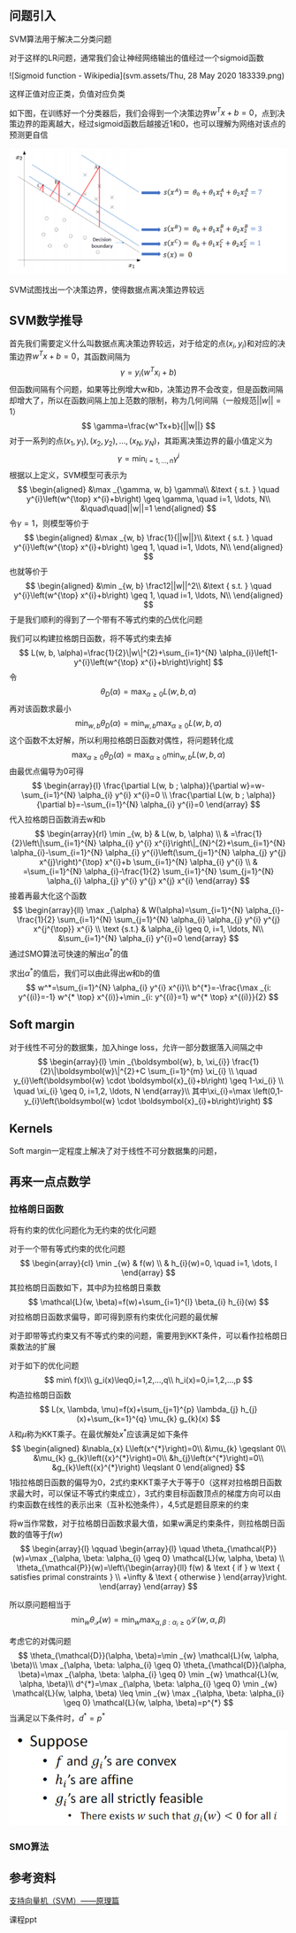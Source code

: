 ## 问题引入

SVM算法用于解决二分类问题

对于这样的LR问题，通常我们会让神经网络输出的值经过一个sigmoid函数

![Sigmoid function - Wikipedia](svm.assets/Thu, 28 May 2020 183339.png)

这样正值对应正类，负值对应负类



如下图，在训练好一个分类器后，我们会得到一个决策边界$w^Tx+b=0$，点到决策边界的距离越大，经过sigmoid函数后越接近1和0，也可以理解为网络对该点的预测更自信

![image-20200528183459127](svm.assets/image-20200528183459127.png)



SVM试图找出一个决策边界，使得数据点离决策边界较远

## SVM数学推导

首先我们需要定义什么叫数据点离决策边界较远，对于给定的点$(x_i,y_i)$和对应的决策边界$w^Tx+b=0$，其函数间隔为
$$
\gamma=y_i(w^Tx_i+b)
$$
但函数间隔有个问题，如果等比例增大w和b，决策边界不会改变，但是函数间隔却增大了，所以在函数间隔上加上范数的限制，称为几何间隔（一般规范$||w||=1$）
$$
\gamma=\frac{w^Tx+b}{||w||}
$$
对于一系列的点$(x_1,y_1),(x_2,y_2),...,(x_N,y_N)$，其距离决策边界的最小值定义为
$$
\gamma=\min _{i=1, \ldots, n} \gamma^{i}
$$
根据以上定义，SVM模型可表示为
$$
\begin{aligned}
&\max _{\gamma, w, b} \gamma\\
&\text { s.t. } \quad y^{i}\left(w^{\top} x^{i}+b\right) \geq \gamma, \quad i=1, \ldots, N\\
&\quad\quad||w||=1
\end{aligned}
$$
令$\gamma=1$，则模型等价于
$$
\begin{aligned}
&\max _{w, b} \frac{1}{||w||}\\
&\text { s.t. } \quad y^{i}\left(w^{\top} x^{i}+b\right) \geq 1, \quad i=1, \ldots, N\\
\end{aligned}
$$
也就等价于
$$
\begin{aligned}
&\min _{w, b} \frac12||w||^2\\
&\text { s.t. } \quad y^{i}\left(w^{\top} x^{i}+b\right) \geq 1, \quad i=1, \ldots, N\\
\end{aligned}
$$
于是我们顺利的得到了一个带有不等式约束的凸优化问题

我们可以构建拉格朗日函数，将不等式约束去掉
$$
L(w, b, \alpha)=\frac{1}{2}\|w\|^{2}+\sum_{i=1}^{N} \alpha_{i}\left[1-y^{i}\left(w^{\top} x^{i}+b\right)\right]
$$
令
$$
\theta_D(\alpha)=\max_{\alpha \geq 0} L(w,b,\alpha)
$$
再对该函数求最小
$$
\min_{w,b}\theta_D(\alpha)=\min_{w,b}\max_{\alpha \geq 0} L(w,b,\alpha)
$$
这个函数不太好解，所以利用拉格朗日函数对偶性，将问题转化成
$$
\max_{\alpha \geq 0}\theta_D(\alpha)=\max_{\alpha \geq 0}\min_{w,b} L(w,b,\alpha)
$$
由最优点偏导为0可得
$$
\begin{array}{l}
\frac{\partial L(w, b ; \alpha)}{\partial w}=w-\sum_{i=1}^{N} \alpha_{i} y^{i} x^{i}=0 \\
\frac{\partial L(w, b ; \alpha)}{\partial b}=-\sum_{i=1}^{N} \alpha_{i} y^{i}=0
\end{array}
$$
代入拉格朗日函数消去w和b
$$
\begin{array}{rl}
\min _{w, b} & L(w, b, \alpha) \\
& =\frac{1}{2}\left\|\sum_{i=1}^{N} \alpha_{i} y^{i} x^{i}\right\|_{N}^{2}+\sum_{i=1}^{N} \alpha_{i}-\sum_{i=1}^{N} \alpha_{i} y^{i}\left(\sum_{j=1}^{N} \alpha_{j} y^{j} x^{j}\right)^{\top} x^{i}+b \sum_{i=1}^{N} \alpha_{i} y^{i} \\
& =\sum_{i=1}^{N} \alpha_{i}-\frac{1}{2} \sum_{i=1}^{N} \sum_{j=1}^{N} \alpha_{i} \alpha_{j} y^{i} y^{j} x^{j} x^{i}
\end{array}
$$
接着再最大化这个函数
$$
\begin{array}{ll}
\max _{\alpha} & W(\alpha)=\sum_{i=1}^{N} \alpha_{i}-\frac{1}{2} \sum_{i=1}^{N} \sum_{j=1}^{N} \alpha_{i} \alpha_{j} y^{i} y^{j} x^{j^{\top}} x^{i} \\
\text {s.t.} & \alpha_{i} \geq 0, i=1, \ldots, N\\
&\sum_{i=1}^{N} \alpha_{i} y^{i}=0
\end{array}
$$
通过SMO算法可快速的解出$\alpha^*$的值

求出$\alpha^*$的值后，我们可以由此得出w和b的值
$$
w^*=\sum_{i=1}^{N} \alpha_{i} y^{i} x^{i}\\
b^{*}=-\frac{\max _{i: y^{(i)}=-1} w^{* \top} x^{(i)}+\min _{i: y^{(i)}=1} w^{* \top} x^{(i)}}{2}
$$




## Soft margin

对于线性不可分的数据集，加入hinge loss，允许一部分数据落入间隔之中
$$
\begin{array}{l}
\min _{\boldsymbol{w}, b, \xi_{i}} \frac{1}{2}\|\boldsymbol{w}\|^{2}+C \sum_{i=1}^{m} \xi_{i} \\
\quad y_{i}\left(\boldsymbol{w} \cdot \boldsymbol{x}_{i}+b\right) \geq 1-\xi_{i} \\
\quad \xi_{i} \geq 0, i=1,2, \ldots, N
\end{array}\\
其中\xi_{i}=\max \left(0,1-y_{i}\left(\boldsymbol{w} \cdot \boldsymbol{x}_{i}+b\right)\right)
$$







## Kernels

Soft margin一定程度上解决了对于线性不可分数据集的问题，



## 再来一点点数学



### 拉格朗日函数

将有约束的优化问题化为无约束的优化问题

对于一个带有等式约束的优化问题
$$
\begin{array}{cl}
\min _{w} & f(w) \\
& h_{i}(w)=0, \quad i=1, \dots, l
\end{array}
$$
其拉格朗日函数如下，其中$\beta$为拉格朗日乘数
$$
\mathcal{L}(w, \beta)=f(w)+\sum_{i=1}^{l} \beta_{i} h_{i}(w)
$$
对拉格朗日函数求偏导，即可得到原有约束优化问题的最优解



对于即带等式约束又有不等式约束的问题，需要用到KKT条件，可以看作拉格朗日乘数法的扩展

对于如下的优化问题
$$
min\ f(x)\\
g_i(x)\leq0,i=1,2,...,q\\
h_i(x)=0,i=1,2,...,p
$$
构造拉格朗日函数
$$
L(x, \lambda, \mu)=f(x)+\sum_{j=1}^{p} \lambda_{j} h_{j}(x)+\sum_{k=1}^{q} \mu_{k} g_{k}(x)
$$
$\lambda$和$\mu$称为KKT乘子。在最优解处$x^*$应该满足如下条件
$$
\begin{aligned}
&\nabla_{x} L\left(x^{*}\right)=0\\
&\mu_{k} \geqslant 0\\
&\mu_{k} g_{k}\left({x}^{*}\right)=0\\
&h_{j}\left(x^{*}\right)=0\\
&g_{k}\left({x}^{*}\right) \leqslant 0
\end{aligned}
$$
1指拉格朗日函数的偏导为0，2式约束KKT乘子大于等于0（这样对拉格朗日函数求最大时，可以保证不等式约束成立），3式约束目标函数顶点的梯度方向可以由约束函数在线性的表示出来（互补松弛条件），4,5式是题目原来的约束



将w当作常数，对于拉格朗日函数求最大值，如果w满足约束条件，则拉格朗日函数的值等于$f(w)$
$$
\begin{array}{l}
\qquad \begin{array}{l}
\quad \theta_{\mathcal{P}}(w)=\max _{\alpha, \beta: \alpha_{i} \geq 0} \mathcal{L}(w, \alpha, \beta) \\
\theta_{\mathcal{P}}(w)=\left\{\begin{array}{ll}
f(w) & \text { if } w \text { satisfies primal constraints } \\
+\infty & \text { otherwise }
\end{array}\right.
\end{array}
\end{array}
$$


所以原问题相当于
$$
\min _{w} \theta_{\mathcal{P}}(w)=\min _{w} \max _{\alpha, \beta: \alpha_{i} \geq 0} \mathcal{L}(w, \alpha, \beta)
$$

考虑它的对偶问题
$$
\theta_{\mathcal{D}}(\alpha, \beta)=\min _{w} \mathcal{L}(w, \alpha, \beta)\\
\max _{\alpha, \beta: \alpha_{i} \geq 0} \theta_{\mathcal{D}}(\alpha, \beta)=\max _{\alpha, \beta: \alpha_{i} \geq 0} \min _{w} \mathcal{L}(w, \alpha, \beta)\\
d^{*}=\max _{\alpha, \beta: \alpha_{i} \geq 0} \min _{w} \mathcal{L}(w, \alpha, \beta) \leq \min _{w} \max _{\alpha, \beta: \alpha_{i} \geq 0} \mathcal{L}(w, \alpha, \beta)=p^{*}
$$
当满足以下条件时，$d^*=p^*$

![image-20200525165722191](svm.assets/image-20200525165722191.png)

### SMO算法





## 参考资料

[支持向量机（SVM）——原理篇](https://zhuanlan.zhihu.com/p/31886934)

课程ppt

